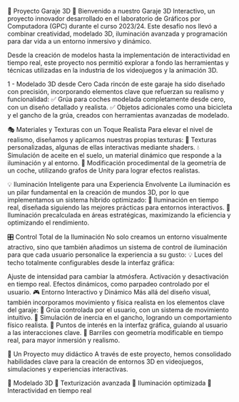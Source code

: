 🚗 Proyecto Garaje 3D 🚗
Bienvenido a nuestro Garaje 3D Interactivo, un proyecto innovador desarrollado en el laboratorio de Gráficos por Computadora (GPC) durante el curso 2023/24. Este desafío nos llevó a combinar creatividad, modelado 3D, iluminación avanzada y programación para dar vida a un entorno inmersivo y dinámico.

Desde la creación de modelos hasta la implementación de interactividad en tiempo real, este proyecto nos permitió explorar a fondo las herramientas y técnicas utilizadas en la industria de los videojuegos y la animación 3D.

1 - Modelado 3D desde Cero
Cada rincón de este garaje ha sido diseñado con precisión, incorporando elementos clave que refuerzan su realismo y funcionalidad:
✅ Grúa para coches modelada completamente desde cero, con un diseño detallado y realista.
✅ Objetos adicionales como una bicicleta y el gancho de la grúa, creados con herramientas avanzadas de modelado.

🎭 Materiales y Texturas con un Toque Realista
Para elevar el nivel de realismo, diseñamos y aplicamos nuestras propias texturas:
🎨 Texturas personalizadas, algunas de ellas interactivas mediante shaders.
💧 Simulación de aceite en el suelo, un material dinámico que responde a la iluminación y al entorno.
🚗 Modificación procedimental de la geometría de un coche, utilizando grafos de Unity para lograr efectos realistas.

💡 Iluminación Inteligente para una Experiencia Envolvente
La iluminación es un pilar fundamental en la creación de mundos 3D, por lo que implementamos un sistema híbrido optimizado:
🔦 Iluminación en tiempo real, diseñada siguiendo las mejores prácticas para entornos interactivos.
🔋 Iluminación precalculada en áreas estratégicas, maximizando la eficiencia y optimizando el rendimiento.

🎛️ Control Total de la Iluminación
No solo creamos un entorno visualmente atractivo, sino que también añadimos un sistema de control de iluminación para que cada usuario personalice la experiencia a su gusto:
💡 Luces del techo totalmente configurables desde la interfaz gráfica:

Ajuste de intensidad para cambiar la atmósfera.
Activación y desactivación en tiempo real.
Efectos dinámicos, como parpadeo controlado por el usuario.
🎮 Entorno Interactivo y Dinámico
Más allá del diseño visual, también incorporamos movimiento y física realista en los elementos clave del garaje:
🔹 Grúa controlada por el usuario, con un sistema de movimiento intuitivo.
🔹 Simulación de inercia en el gancho, logrando un comportamiento físico realista.
🔹 Puntos de interés en la interfaz gráfica, guiando al usuario a las interacciones clave.
🔹 Barriles con geometría modificable en tiempo real, para mayor inmersión y realismo.

🚀 Un Proyecto muy didáctico
A través de este proyecto, hemos consolidado habilidades clave para la creación de entornos 3D en videojuegos, simulaciones y experiencias interactivas.

🔹 Modelado 3D
🔹 Texturización avanzada
🔹 Iluminación optimizada
🔹 Interactividad en tiempo real
